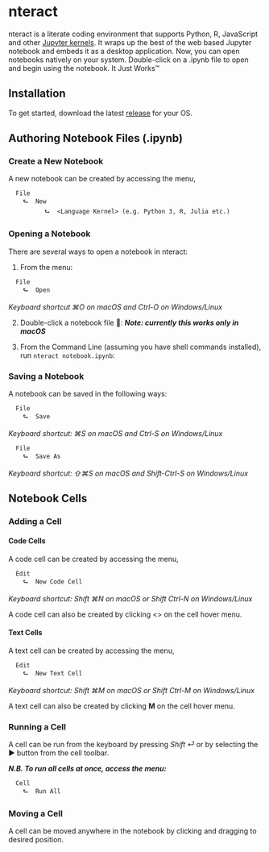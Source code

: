 # nteract

nteract is a literate coding environment that supports Python, R, JavaScript and other [Jupyter kernels](https://github.com/ipython/ipython/wiki/IPython-kernels-for-other-languages). It wraps up the best of the web based Jupyter notebook and embeds it as a desktop application. Now, you can open notebooks natively on your system. Double-click on a .ipynb file to open and begin using the notebook. It Just Works™


## Installation
To get started, download the latest [release](https://github.com/nteract/nteract/releases) for your OS.

## Authoring Notebook Files (.ipynb)

### Create a New Notebook
A new notebook can be created by accessing the menu,
```
  File
    ⮑  New
          ⮑  <Language Kernel> (e.g. Python 3, R, Julia etc.)
```
### Opening a Notebook
There are several ways to open a notebook in nteract:

1. From the menu:
```
  File
    ⮑  Open
```

*Keyboard shortcut ⌘O on macOS and Ctrl-O on Windows/Linux*

2. Double-click a notebook file :tada::  ***Note: currently this works only in macOS***

3. From the Command Line (assuming you have shell commands installed), run `nteract notebook.ipynb`:


### Saving a Notebook

A notebook can be saved in the following ways:

```
  File
    ⮑  Save
```

*Keyboard shortcut: ⌘S on macOS and Ctrl-S on Windows/Linux*

```
  File
    ⮑  Save As
```

*Keyboard shortcut: ⇧⌘S on macOS and Shift-Ctrl-S on Windows/Linux*

## Notebook Cells

### Adding a Cell

#### Code Cells
A code cell can be created by accessing the menu,

```
  Edit
    ⮑  New Code Cell
```

*Keyboard shortcut: Shift ⌘N on macOS or Shift Ctrl-N on Windows/Linux*

A code cell can also be created by clicking <> on the cell hover menu.

#### Text Cells
A text cell can be created by accessing the menu,

```
  Edit
    ⮑  New Text Cell
```

*Keyboard shortcut: Shift ⌘M on macOS or Shift Ctrl-M on Windows/Linux*

A text cell can also be created by clicking **M** on the cell hover menu.

### Running a Cell
A cell can be run from the keyboard by pressing *Shift ⏎* or by selecting the ▶︎ button from the cell toolbar.

***N.B. To run all cells at once, access the menu:***

```
  Cell
    ⮑  Run All
```


### Moving a Cell

A cell can be moved anywhere in the notebook by clicking and dragging to desired position.
